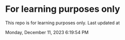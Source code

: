 # For learning purposes only
This repo is for learning purposes only.
Last updated at

Monday, December 11, 2023 6:19:54 PM

